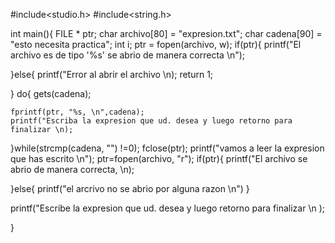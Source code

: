 #include<studio.h>
#include<string.h>

int main(){
  FILE * ptr;
  char archivo[80] = "expresion.txt";
  char cadena[90] = "esto necesita practica";
  int i;
  ptr = fopen(archivo, w);
  if(ptr){
    printf("El archivo es de tipo '\%s\'  se abrio de manera correcta \n");
                                     
    
  }else{ 
    printf("Error al abrir el archivo \n);
    return 1;
    
  }
  do{
    gets(cadena);
    
    fprintf(ptr, "%s, \n",cadena);
    printf("Escriba la expresion que ud. desea y luego retorno para finalizar \n);
  }while(strcmp(cadena, "") !=0);
  fclose(ptr);
  printf("vamos a leer la expresion que has escrito \n");
  ptr=fopen(archivo, "r");
  if(ptr){
    printf("El archivo se abrio de manera correcta, \n);
    
  }else{
    printf("el arcrivo no se abrio por alguna razon \n")
  }
  
  
  printf("Escribe la expresion que ud. desea y luego retorno para finalizar \n );
  
  
  
}
